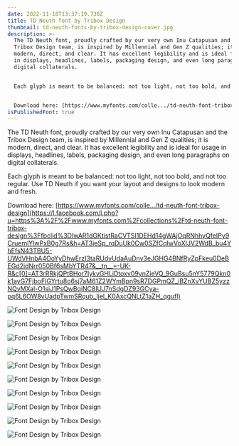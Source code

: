```yaml
---
date: 2022-11-18T13:37:19.738Z
title: TD Neuth font by Tribox Design
thumbnail: td-neuth-fonts-by-tribox-design-cover.jpg
description: >-
  The TD Neuth font, proudly crafted by our very own Inu Catapusan and the
  Tribox Design team, is inspired by Millennial and Gen Z qualities; it is
  modern, direct, and clear. It has excellent legibility and is ideal for usage
  in displays, headlines, labels, packaging design, and even long paragraphs on
  digital collaterals.


  Each glyph is meant to be balanced: not too light, not too bold, and not too [](<>)regular. Use TD Neuth if you want your layout and designs to look modern and fresh.


  Download here: [https://www.myfonts.com/colle.../td-neuth-font-tribox-design](https://l.facebook.com/l.php?u=https%3A%2F%2Fwww.myfonts.com%2Fcollections%2Ftd-neuth-font-tribox-design%3Ffbclid%3DIwAR1dGKtistRaCVTSI1DEHd14gWAjOqRNhhyQfeIPy9CruemlYlwPxB0g7Rs&h=AT3jeSp_rqDuUk0Cw0SZfCqIwVoXIJV2WdB_bu4YhEfsN43TBU5-UWdVHnbA4OoYyDhwErzI3taRUdvUdaAuDnv3eJGHG4BNfRyZpFkeu0DeBEGd2idNrr050Bf6sMbYTR47&__tn__=-UK-R&c[0]=AT3rRRkjQPtBHor7IykvGHLiDtoxv09ynZieVQ_9GuBsu5nY5779Qkn0k1ayG7FjboFIGYrtu8o6sj7aM61Z2WYmBpn9sR7DGPmQZ_iBZnXvYUBZ5yzzNQvMXal-O1siJ1PsQwBqiNC8lUJ7nSdgDZ93GCya-pq6L6OW8vUadpTwmSRqub_Ijel_K0AxcQNLtZ1aZH_qgufl)
isPublishedFont: true
---
```

<!--StartFragment-->

The TD Neuth font, proudly crafted by our very own Inu Catapusan and the Tribox Design team, is inspired by Millennial and Gen Z qualities; it is modern, direct, and clear. It has excellent legibility and is ideal for usage in displays, headlines, labels, packaging design, and even long paragraphs on digital collaterals.

Each glyph is meant to be balanced: not too light, not too bold, and not too [](<>)regular. Use TD Neuth if you want your layout and designs to look modern and fresh.

Download here: [https://www.myfonts.com/colle.../td-neuth-font-tribox-design](https://l.facebook.com/l.php?u=https%3A%2F%2Fwww.myfonts.com%2Fcollections%2Ftd-neuth-font-tribox-design%3Ffbclid%3DIwAR1dGKtistRaCVTSI1DEHd14gWAjOqRNhhyQfeIPy9CruemlYlwPxB0g7Rs&h=AT3jeSp_rqDuUk0Cw0SZfCqIwVoXIJV2WdB_bu4YhEfsN43TBU5-UWdVHnbA4OoYyDhwErzI3taRUdvUdaAuDnv3eJGHG4BNfRyZpFkeu0DeBEGd2idNrr050Bf6sMbYTR47&__tn__=-UK-R&c[0]=AT3rRRkjQPtBHor7IykvGHLiDtoxv09ynZieVQ_9GuBsu5nY5779Qkn0k1ayG7FjboFIGYrtu8o6sj7aM61Z2WYmBpn9sR7DGPmQZ_iBZnXvYUBZ5yzzNQvMXal-O1siJ1PsQwBqiNC8lUJ7nSdgDZ93GCya-pq6L6OW8vUadpTwmSRqub_Ijel_K0AxcQNLtZ1aZH_qgufl)

<!--EndFragment-->

![Font Design by Tribox Design](td-neuth-cover-website.jpg)

![Font Design by Tribox Design](td-neuth-website-2.jpg "TD Neuth")

![Font Design by Tribox Design](td-neuth-website-3.jpg "TD Neuth")

![Font Design by Tribox Design](td-neuth-website-4.jpg "TD Neuth")

![Font Design by Tribox Design](td-neuth-website-9.jpg "TD Neuth")

![Font Design by Tribox Design](td-neuth-website-10.jpg "TD Neuth")

![Font Design by Tribox Design](td-neuth-website-8.jpg "TD Neuth")

![Font Design by Tribox Design](td-neuth-website-7.jpg "TD Neuth")

![Font Design by Tribox Design](td-neuth-website-6.jpg "TD Neuth")

![Font Design by Tribox Design](td-neuth-website-5.jpg "TD Neuth")